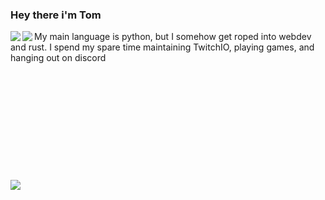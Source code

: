  ### Hey there i'm Tom
<p align="left>
  <a href="https://github.com/anuraghazra/github-readme-stats">
    <img align="left" src="https://github-readme-stats.vercel.app/api/top-langs/?username=IAmTomahawkx&theme=tokyonight&card_width=445&layout=compact" />
  </a>
  <a href="https://github.com/anuraghazra/github-readme-stats">
    <img align="left" src="https://github-readme-stats.vercel.app/api?username=IAmTomahawkx&theme=tokyonight&count_private=true&show_icons=true" />
  </a>

  My main language is python, but I somehow get roped into webdev and rust. I spend my spare time maintaining TwitchIO, playing games, and hanging out on discord
  <br><br><br><br><br><br><br><br><br><br><br><br>
  <a href="https://github.com/TwitchIO/TwitchIO">
    <img align="left" src="https://github-readme-stats.vercel.app/api/pin/?username=TwitchIO&repo=TwitchIO&theme=tokyonight" />
  </a>  
</p>                         
